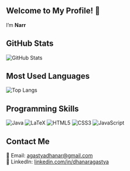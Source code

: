 ## Welcome to My Profile! 👋

I’m **Narr**  

## GitHub Stats
![GitHub Stats](https://github-readme-stats.vercel.app/api?username=agastyaa-nar&show_icons=true&theme=gruvbox)

## Most Used Languages
![Top Langs](https://github-readme-stats.vercel.app/api/top-langs/?username=agastyaa-nar&langs_count=10&layout=compact&theme=gruvbox&hide=typescript)

## Programming Skills
![Java](https://img.shields.io/badge/java-%23ED8B00.svg?style=for-the-badge&logo=openjdk&logoColor=white) 
![LaTeX](https://img.shields.io/badge/latex-%23008080.svg?style=for-the-badge&logo=latex&logoColor=white)
![HTML5](https://img.shields.io/badge/html5-%23E34F26.svg?style=for-the-badge&logo=html5&logoColor=white) 
![CSS3](https://img.shields.io/badge/css3-%231572B6.svg?style=for-the-badge&logo=css3&logoColor=white)
![JavaScript](https://img.shields.io/badge/JavaScript-F7DF1E?style=for-the-badge&logo=javascript&logoColor=black)





## Contact Me
📧 Email: agastyadhanar@gmail.com  
🔗 LinkedIn: [linkedin.com/in/dhanaragastya](https://www.linkedin.com/in/dhanaragastya)

